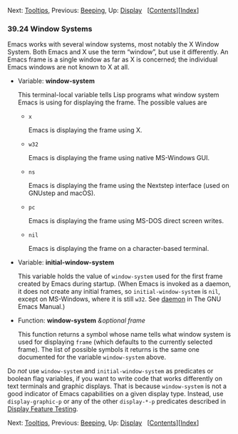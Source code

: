 <!-- This is the GNU Emacs Lisp Reference Manual
corresponding to Emacs version 27.2.

Copyright (C) 1990-1996, 1998-2021 Free Software Foundation,
Inc.

Permission is granted to copy, distribute and/or modify this document
under the terms of the GNU Free Documentation License, Version 1.3 or
any later version published by the Free Software Foundation; with the
Invariant Sections being "GNU General Public License," with the
Front-Cover Texts being "A GNU Manual," and with the Back-Cover
Texts as in (a) below.  A copy of the license is included in the
section entitled "GNU Free Documentation License."

(a) The FSF's Back-Cover Text is: "You have the freedom to copy and
modify this GNU manual.  Buying copies from the FSF supports it in
developing GNU and promoting software freedom." -->

<!-- Created by GNU Texinfo 6.7, http://www.gnu.org/software/texinfo/ -->

Next: [Tooltips](Tooltips.html), Previous: [Beeping](Beeping.html), Up: [Display](Display.html)   \[[Contents](index.html#SEC_Contents "Table of contents")]\[[Index](Index.html "Index")]

### 39.24 Window Systems

Emacs works with several window systems, most notably the X Window System. Both Emacs and X use the term “window”, but use it differently. An Emacs frame is a single window as far as X is concerned; the individual Emacs windows are not known to X at all.

*   Variable: **window-system**

    This terminal-local variable tells Lisp programs what window system Emacs is using for displaying the frame. The possible values are

    *   `x`

        Emacs is displaying the frame using X.

    *   `w32`

        Emacs is displaying the frame using native MS-Windows GUI.

    *   `ns`

        Emacs is displaying the frame using the Nextstep interface (used on GNUstep and macOS).

    *   `pc`

        Emacs is displaying the frame using MS-DOS direct screen writes.

    *   `nil`

        Emacs is displaying the frame on a character-based terminal.

<!---->

*   Variable: **initial-window-system**

    This variable holds the value of `window-system` used for the first frame created by Emacs during startup. (When Emacs is invoked as a daemon, it does not create any initial frames, so `initial-window-system` is `nil`, except on MS-Windows, where it is still `w32`. See [daemon](https://www.gnu.org/software/emacs/manual/html_node/emacs/Initial-Options.html#Initial-Options) in The GNU Emacs Manual.)

<!---->

*   Function: **window-system** *\&optional frame*

    This function returns a symbol whose name tells what window system is used for displaying `frame` (which defaults to the currently selected frame). The list of possible symbols it returns is the same one documented for the variable `window-system` above.

Do *not* use `window-system` and `initial-window-system` as predicates or boolean flag variables, if you want to write code that works differently on text terminals and graphic displays. That is because `window-system` is not a good indicator of Emacs capabilities on a given display type. Instead, use `display-graphic-p` or any of the other `display-*-p` predicates described in [Display Feature Testing](Display-Feature-Testing.html).

Next: [Tooltips](Tooltips.html), Previous: [Beeping](Beeping.html), Up: [Display](Display.html)   \[[Contents](index.html#SEC_Contents "Table of contents")]\[[Index](Index.html "Index")]
